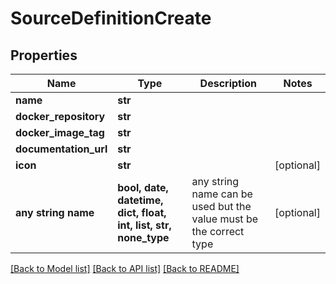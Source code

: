 # SourceDefinitionCreate


## Properties
Name | Type | Description | Notes
------------ | ------------- | ------------- | -------------
**name** | **str** |  | 
**docker_repository** | **str** |  | 
**docker_image_tag** | **str** |  | 
**documentation_url** | **str** |  | 
**icon** | **str** |  | [optional] 
**any string name** | **bool, date, datetime, dict, float, int, list, str, none_type** | any string name can be used but the value must be the correct type | [optional]

[[Back to Model list]](../README.md#documentation-for-models) [[Back to API list]](../README.md#documentation-for-api-endpoints) [[Back to README]](../README.md)


